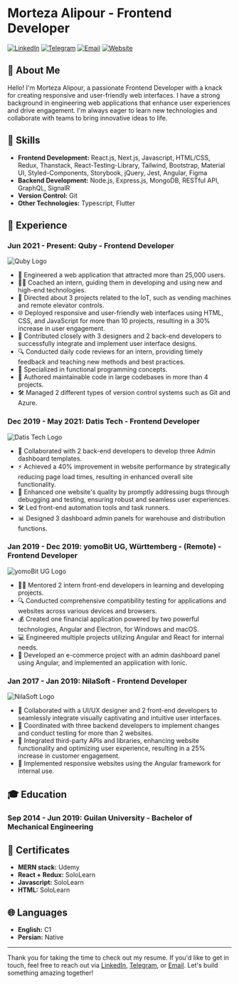 # Morteza Alipour - Frontend Developer

[![LinkedIn](https://img.shields.io/badge/LinkedIn-blue.svg)](https://www.linkedin.com/in/mortezaalipour/)
[![Telegram](https://img.shields.io/badge/Telegram-blue.svg)](https://t.me/moor_za)
[![Email](https://img.shields.io/badge/Email-red.svg)](mailto:mortezaalipour1777@gmail.com)
[![Website](https://img.shields.io/badge/Website-yellow.svg)](https://mortezaalipour.ir)

## 👋 About Me

Hello! I'm Morteza Alipour, a passionate Frontend Developer with a knack for creating responsive and user-friendly web interfaces. I have a strong background in engineering web applications that enhance user experiences and drive engagement. I'm always eager to learn new technologies and collaborate with teams to bring innovative ideas to life.

## 🚀 Skills

- **Frontend Development:** React.js, Next.js, Javascript, HTML/CSS, Redux, Thanstack, React-Testing-Library, Tailwind, Bootstrap, Material UI, Styled-Components, Storybook, jQuery, Jest, Angular, Figma
- **Backend Development:** Node.js, Express.js, MongoDB, RESTful API, GraphQL, SignalR
- **Version Control:** Git
- **Other Technologies:** Typescript, Flutter

## 💼 Experience

### Jun 2021 - Present: Quby - Frontend Developer
![Quby Logo](link-to-quby-logo.png)
- 🌟 Engineered a web application that attracted more than 25,000 users.
- 🧑‍🏫 Coached an intern, guiding them in developing and using new and high-end technologies.
- 🔧 Directed about 3 projects related to the IoT, such as vending machines and remote elevator controls.
- 🌐 Deployed responsive and user-friendly web interfaces using HTML, CSS, and JavaScript for more than 10 projects, resulting in a 30% increase in user engagement.
- 🤝 Contributed closely with 3 designers and 2 back-end developers to successfully integrate and implement user interface designs.
- 🔍 Conducted daily code reviews for an intern, providing timely feedback and teaching new methods and best practices.
- 🧠 Specialized in functional programming concepts.
- 📝 Authored maintainable code in large codebases in more than 4 projects.
- 🛠️ Managed 2 different types of version control systems such as Git and Azure.

### Dec 2019 - May 2021: Datis Tech - Frontend Developer
![Datis Tech Logo](link-to-datis-tech-logo.png)
- 👥 Collaborated with 2 back-end developers to develop three Admin dashboard templates.
- ⚡ Achieved a 40% improvement in website performance by strategically reducing page load times, resulting in enhanced overall site functionality.
- 🐛 Enhanced one website's quality by promptly addressing bugs through debugging and testing, ensuring robust and seamless user experiences.
- 🛠️ Led front-end automation tools and task runners.
- 📊 Designed 3 dashboard admin panels for warehouse and distribution functions.

### Jan 2019 - Dec 2019: yomoBit UG, Württemberg - (Remote) - Frontend Developer
![yomoBit UG Logo](link-to-yomobit-ug-logo.png)
- 👨‍🏫 Mentored 2 intern front-end developers in learning and developing projects.
- 🔍 Conducted comprehensive compatibility testing for applications and websites across various devices and browsers.
- 💰 Created one financial application powered by two powerful technologies, Angular and Electron, for Windows and macOS.
- 💻 Engineered multiple projects utilizing Angular and React for internal needs.
- 🛒 Developed an e-commerce project with an admin dashboard panel using Angular, and implemented an application with Ionic.

### Jan 2017 - Jan 2019: NilaSoft - Frontend Developer
![NilaSoft Logo](link-to-nilasoft-logo.png)
- 🎨 Collaborated with a UI/UX designer and 2 front-end developers to seamlessly integrate visually captivating and intuitive user interfaces.
- 🔄 Coordinated with three backend developers to implement changes and conduct testing for more than 2 websites.
- 🔗 Integrated third-party APIs and libraries, enhancing website functionality and optimizing user experience, resulting in a 25% increase in customer engagement.
- 📱 Implemented responsive websites using the Angular framework for internal use.

## 🎓 Education

### Sep 2014 - Jun 2019: Guilan University - Bachelor of Mechanical Engineering

## 📜 Certificates

- **MERN stack:** Udemy
- **React + Redux:** SoloLearn
- **Javascript:** SoloLearn
- **HTML:** SoloLearn

## 🌐 Languages

- **English:** C1
- **Persian:** Native

---

Thank you for taking the time to check out my resume. If you'd like to get in touch, feel free to reach out via [LinkedIn](https://www.linkedin.com/in/mortezaalipour/), [Telegram](https://t.me/moor_za), or [Email](mailto:mortezaalipour1777@gmail.com). Let's build something amazing together!
